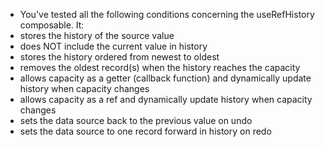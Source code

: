 - You've tested all the following conditions concerning the useRefHistory composable. It:
- stores the history of the source value
- does NOT include the current value in history
- stores the history ordered from newest to oldest
- removes the oldest record(s) when the history reaches the capacity
- allows capacity as a getter (callback function) and dynamically update history when capacity changes
- allows capacity as a ref and dynamically update history when capacity changes
- sets the data source back to the previous value on undo
- sets the data source to one record forward in history on redo
